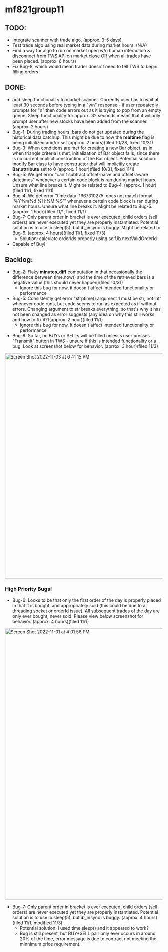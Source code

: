 # mf821group11

## TODO:
- Integrate scanner with trade algo. (approx. 3-5 days)
- Test trade algo using real market data during market hours. (N/A)
- Find a way for algo to run on market open w/o human interaction & disconnect from TWS API on market close OR when all trades have been placed. (approx. 6 hours)
- Fix Bug-8, which would mean trader doesn't need to tell TWS to begin filling orders


## DONE:
- add sleep functionality to market scanner. Currently user has to wait at least 30 seconds before typing in a "y/n" response - if user repeatedly prompts for "n" then code errors out as it is trying to pop from an empty queue. Sleep functionality for approx. 32 seconds means that it wil only prompt user after new stocks have been added from the scanner. (approx. 2 hours)
- Bug-1: During trading hours, bars do not get updated during the historical data catchup. This might be due to how the **realtime** flag is being initialized and/or set (approx. 2 hours)(filed 10/28, fixed 10/31)
- Bug-3: When conditions are met for creating a new Bar object, as in when triangle criteria is met, initialization of Bar object fails, since there is no current implicit construction of the Bar object. Potential solution: modify Bar class to have constructor that will implicitly create **Bar.attribute** set to 0 (approx. 1 hour)(filed 10/31, fixed 11/1)
- Bug-5: We get error "can't subtract offset-naive and offset-aware datetimes" whenever a certain code block is ran during market hours. Unsure what line breaks it. Might be related to Bug-4. (approx. 1 hour)(filed 11/1, fixed 11/1)
- Bug-4: We get error "time data '1667310275' does not match format '%Y%m%d %H:%M:%S'" whenever a certain code block is ran during market hours. Unsure what line breaks it. Might be related to Bug-5. (approx. 1 hour)(filed 11/1, fixed 11/1)
- Bug-7: Only parent order in bracket is ever executed, child orders (sell orders) are never executed yet they are properly instantiated. Potential solution is to use ib.sleep(5), but ib_insync is buggy. Might be related to Bug-6. (approx. 4 hours)(filed 11/1, fixed 11/3)
  * Solution: calculate orderIds properly using self.ib.nextValidOrderId
 - Capable of Buyi


## Backlog:
- Bug-2: Flaky **minutes_diff** computation in that occasionally the difference between time.now() and the time of the retrieved bars is a negative value (this should never happen)(filed 10/31)
  * Ignore this bug for now, it doesn't affect intended functionality or performance
- Bug-5: Consistently get error "strptime() argument 1 must be str, not int" whenever code runs, but code seems to run as expected as if without errors. Changing argument to str breaks everything, so that's why it has not been changed as error suggests (any idea on why this still works and how to fix it?)(approx. 2 hour)(filed 11/1)
  * Ignore this bug for now, it doesn't affect intended functionality or performance
- Bug-8: So far, no BUYs or SELLs will be filled unlesss user presses "Transmit" button in TWS - unsure if this is intended functionality or a bug. Look at screenshot below for behavior. (aprrox. 3 hour)(filed 11/3)
<img width="718" alt="Screen Shot 2022-11-03 at 6 41 15 PM" src="https://user-images.githubusercontent.com/29446974/199848272-92b24c5d-5505-4212-b87e-f6795eb356a2.png"> 



### High Priority Bugs!
- Bug-6: Looks to be that only the first order of the day is properly placed in that it is bought, and appropriately sold (this could be due to a threading socket or orderId issue). All subsequent trades of the day are only ever bought, never sold. Please view below screenshot for behavior. (approx. 4 hours)(filed 11/1)
<img width="865" alt="Screen Shot 2022-11-01 at 4 01 56 PM" src="https://user-images.githubusercontent.com/29446974/199340233-e71c767b-f8cb-4a47-b7d8-f5fde237912d.png">

- Bug-7: Only parent order in bracket is ever executed, child orders (sell orders) are never executed yet they are properly instantiated. Potential solution is to use ib.sleep(5), but ib_insync is buggy. (approx. 4 hours)(filed 11/1, modified 11/3)
  * Potential solution: I used time.sleep() and it appeared to work?
  * Bug is still present, but BUY+SELL pair only ever occurs in around 20% of the time, error message is due to contract not meeting the minnimum price requirement. 

